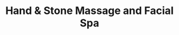 ---
title: "Hand & Stone Massage and Facial Spa"
url: /parlin/hand-and-stone-massage-and-facial-spa/
shop: massage
---